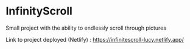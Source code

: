 # InfinityScroll
Small project with the ability to endlessly scroll through pictures

Link to project deployed (Netlify) : https://infinitescroll-lucy.netlify.app/

